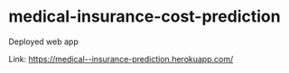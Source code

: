 # medical-insurance-cost-prediction

Deployed web app

Link: https://medical--insurance-prediction.herokuapp.com/
